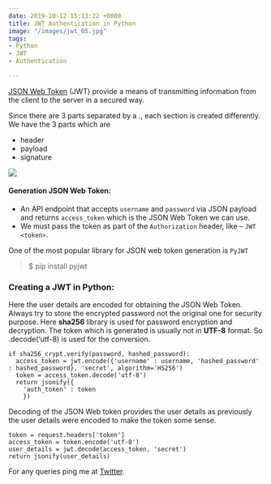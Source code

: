 ```yaml
---
date: 2019-10-12 15:13:22 +0000
title: JWT Authentication in Python
image: "/images/jwt_05.jpg"
tags:
- Python
- JWT
- Authentication

---
```

[JSON Web Token](https://jwt.io/) (JWT) provide a means of transmitting information from the client to the server in a secured way.

<!-- excerpt -->

Since there are 3 parts separated by a ., each section is created differently. We have the 3 parts which are

* header
* payload
* signature

![](/images/jwt.jpg)

#### Generation JSON Web Token:

* An API endpoint that accepts `username` and `password` via JSON payload and returns `access_token` which is the JSON Web Token we can use.
* We must pass the token as part of the `Authorization` header, like – `JWT <token>`.

One of the most popular library for JSON web token generation is `PyJWT`

> $ pip install pyjwt

### Creating a JWT in Python:

Here the user details are encoded for obtaining the JSON Web Token. Always try to store the encrypted password not the original one for security purpose. Here **sha256** library is used for password encryption and decryption. The token which is generated is usually not in **UTF-8** format. So .decode(‘utf-8) is used for the conversion.

    if sha256_crypt.verify(password, hashed_password):
      access_token = jwt.encode({'username' : username, 'hashed_password' : hashed_password}, 'secret', algorithm='HS256')
      token = access_token.decode('utf-8')
      return jsonify({
        'auth_token' : token
        })

Decoding of the JSON Web token provides the user details as previously the user details were encoded to make the token some sense.

    token = request.headers['token']
    access_token = token.encode('utf-8')
    user_details = jwt.decode(access_token, 'secret')
    return jsonify(user_details)

For any queries ping me at [Twitter](https://twitter.com/vigneshwar1998).